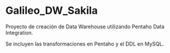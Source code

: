 # Galileo_DW_Sakila
Proyecto de creación de Data Warehouse utilizando Pentaho Data Integration.

Se incluyen las transformaciones en Pentaho y el DDL en MySQL. 
